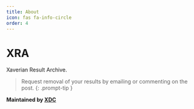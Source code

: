 ```yaml
---
title: About
icon: fas fa-info-circle
order: 4
---
```


# XRA

Xaverian Result Archive.

> Request removal of your results by emailing or commenting on the post.
> {: .prompt-tip }

__Maintained by [XDC](https://github.com/xaviersrohini)__
